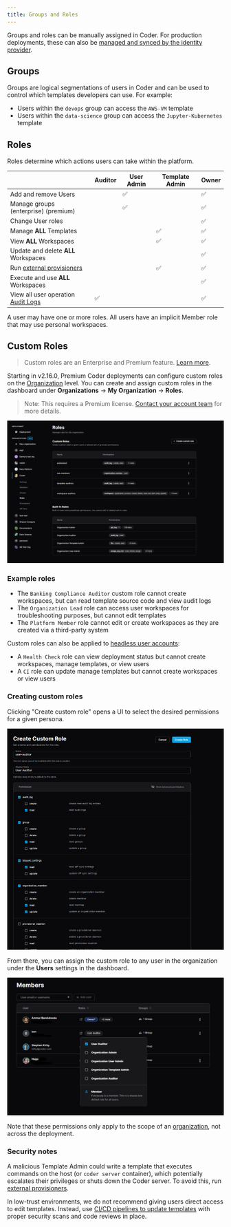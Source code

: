 ```yaml
---
title: Groups and Roles
---
```


Groups and roles can be manually assigned in Coder. For production deployments,
these can also be [managed and synced by the identity provider](./idp-sync.md).

## Groups

Groups are logical segmentations of users in Coder and can be used to control
which templates developers can use. For example:

- Users within the `devops` group can access the `AWS-VM` template
- Users within the `data-science` group can access the `Jupyter-Kubernetes`
  template

## Roles

Roles determine which actions users can take within the platform.

|                                                                 | Auditor | User Admin | Template Admin | Owner |
|-----------------------------------------------------------------|---------|------------|----------------|-------|
| Add and remove Users                                            |         | ✅          |                | ✅     |
| Manage groups (enterprise) (premium)                            |         | ✅          |                | ✅     |
| Change User roles                                               |         |            |                | ✅     |
| Manage **ALL** Templates                                        |         |            | ✅              | ✅     |
| View **ALL** Workspaces                                         |         |            | ✅              | ✅     |
| Update and delete **ALL** Workspaces                            |         |            |                | ✅     |
| Run [external provisioners](../provisioners.md)                 |         |            | ✅              | ✅     |
| Execute and use **ALL** Workspaces                              |         |            |                | ✅     |
| View all user operation [Audit Logs](../security/audit-logs.md) | ✅       |            |                | ✅     |

A user may have one or more roles. All users have an implicit Member role that
may use personal workspaces.

## Custom Roles

<blockquote class="info">

Custom roles are an Enterprise and Premium feature.
[Learn more](https://coder.com/pricing#compare-plans).

</blockquote>

Starting in v2.16.0, Premium Coder deployments can configure custom roles on the
[Organization](./organizations.md) level. You can create and assign custom roles
in the dashboard under **Organizations** -> **My Organization** -> **Roles**.

> Note: This requires a Premium license.
> [Contact your account team](https://coder.com/contact) for more details.

![Custom roles](../../images/admin/users/roles/custom-roles.PNG)

### Example roles

- The `Banking Compliance Auditor` custom role cannot create workspaces, but can
  read template source code and view audit logs
- The `Organization Lead` role can access user workspaces for troubleshooting
  purposes, but cannot edit templates
- The `Platform Member` role cannot edit or create workspaces as they are
  created via a third-party system

Custom roles can also be applied to
[headless user accounts](./headless-auth.md):

- A `Health Check` role can view deployment status but cannot create workspaces,
  manage templates, or view users
- A `CI` role can update manage templates but cannot create workspaces or view
  users

### Creating custom roles

Clicking "Create custom role" opens a UI to select the desired permissions for a
given persona.

![Creating a custom role](../../images/admin/users/roles/creating-custom-role.PNG)

From there, you can assign the custom role to any user in the organization under
the **Users** settings in the dashboard.

![Assigning a custom role](../../images/admin/users/roles/assigning-custom-role.PNG)

Note that these permissions only apply to the scope of an
[organization](./organizations.md), not across the deployment.

### Security notes

A malicious Template Admin could write a template that executes commands on the
host (or `coder server` container), which potentially escalates their privileges
or shuts down the Coder server. To avoid this, run
[external provisioners](../provisioners.md).

In low-trust environments, we do not recommend giving users direct access to
edit templates. Instead, use
[CI/CD pipelines to update templates](../templates/managing-templates/change-management.md)
with proper security scans and code reviews in place.
